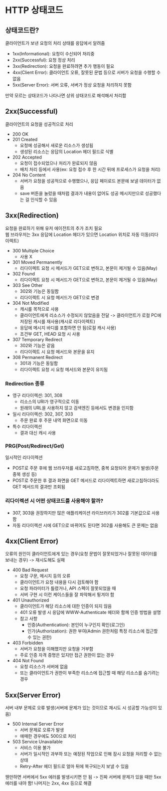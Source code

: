 # HTTP 상태코드


## 상태코드란?
클라이언트가 보낸 요청의 처리 상태를 응답에서 알려줌
- 1xx(Informational): 요청이 수신되어 처리중
- 2xx(Successful): 요청 정상 처리
- 3xx(Redirection): 요청을 완료하려면 추가 행동이 필요
- 4xx(Client Error): 클라이언트 오류, 잘못된 문법 등으로 서버가 요청을 수행할 수 없음
- 5xx(Server Error): 서버 오류, 서버가 정상 요청을 처리하지 못함

만약 모르는 상태코드가 나타나면 상위 상태코드로 해석해서 처리함


## 2xx(Successful)
클라이언트의 요청을 성공적으로 처리
- 200 OK
- 201 Created
    - 요청에 성공해서 새로운 리소스가 생성됨
    - 생성된 리소스는 응답의 Location 헤더 필드로 식별
- 202 Accepted
    - 요청이 접수되었으나 처리가 완료되지 않음
    - 배치 처리 등에서 사용(ex: 요청 접수 후 한 시간 뒤에 프로세스가 요청을 처리)
- 204 No Content
    - 서버가 요청을 성공적으로 수행했으나, 응답 페이로드 본문에 보낼 데이터가 없음
    - save 버튼을 눌렀을 때처럼 결과가 내용이 없어도 성공 메시지만으로 성공했다는 걸 인식할 수 있음


## 3xx(Redirection)
요청을 완료하기 위해 유저 에이전트의 추가 조치 필요<br>
웹 브라우저는 3xx 응답에 Location 헤더가 있으면 Location 위치로 자동 이동(리다이렉트)
- 300 Multiple Choice
    - 사용 X
- 301 Moved Permanently
    - 리다이렉트 요청 시 메서드가 GET으로 변하고, 본문이 제거될 수 있음(May)
- 302 Found
    - 리다이렉트 요청 시 메서드가 GET으로 변하고, 본문이 제거될 수 있음(May)
- 303 See Other
    - 302와 기능은 동일함
    - 리다이렉트 시 요청 메서드가 GET으로 변경
- 304 Not Modified
    - 캐시를 목적으로 사용
    - 클라이언트에게 리소스가 수정되지 않았음을 전달 -> 클라이언트가 로컬 PC에 저장된 캐시를 재사용(캐시로 리다이렉트)
    - 응답에 메시지 바디를 포함하면 안 됨(로컬 캐시 사용)
    - 조건부 GET, HEAD 요청 시 사용
- 307 Temporary Redirect
    - 302와 기능은 같음
    - 리다이렉트 시 요청 메서드와 본문을 유지
- 308 Permanent Redirect
    - 301과 기능은 동일함
    - 리다이렉트 요청 시 요청 메서드와 본문이 유지됨

### Redirection 종류
- 영구 리다이렉션: 301, 308
    - 리소스의 URI가 영구적으로 이동
    - 원래의 URL을 사용하지 않고 검색엔진 등에서도 변경을 인지함
- 일시 리다이렉션: 302, 307, 303
    - 주문 완료 후 주문 내역 화면으로 이동
- 특수 리다이렉션
    - 결과 대신 캐시 사용

### PRG(Post/Redirect/Get)
일시적인 리다이렉션
- POST로 주문 후에 웹 브라우저를 새로고침하면, 중복 요청되어 문제가 발생(주문 중복 생성 등)
- POST로 주문한 후 결과 화면을 GET 메서드로 리다이렉트하면 새로고침하더라도 GET 메서드의 결과만 조회됨

### 리다이렉션 시 어떤 상태코드를 사용해야 할까?
- 307, 303을 권장하지만 많은 애플리케이션 라이브러리가 302를 기본값으로 사용함
- 자동 리다이렉션 시에 GET으로 바뀌어도 된다면 302를 사용해도 큰 문제는 없음


## 4xx(Client Error)
오류의 원인이 클라이언트에게 있는 경우(요청 문법이 잘못되었거나 잘못된 데이터를 보내는 경우) -> 재시도해도 실패
- 400 Bad Request
    - 요청 구문, 메시지 등의 오류
    - 클라이언트가 요청 내용을 다시 검토해야 함
    - 요청 파라미터가 틀렸거나, API 스펙이 잘못되었을 때
    - 서버 구현 시 이런 케이스들을 잘 파악해서 튕겨야 함
- 401 Unauthorized
    - 클라이언트가 해당 리소스에 대한 인증이 되지 않음
    - 401 오류 발생 시 응답에 WWW-Authenticate 헤더와 함께 인증 방법을 설명
    - 참고 사항
        - 인증(Authentication): 본인이 누구인지 확인(로그인)
        - 인가(Authorization): 권한 부여(Admin 권한처럼 특정 리소스에 접근할 수 있는 권한)
- 403 Forbidden
    - 서버가 요청을 이해했지만 요청을 거부함
    - 주로 인증 자격 증명은 있지만 접근 권한이 없는 경우
- 404 Not Found
    - 요청 리소스가 서버에 없음
    - 또는 클라이언트가 권한이 부족한 리소스에 접근할 때 해당 리소스를 숨기려는 경우


## 5xx(Server Error)
서버 내부 문제로 오류 발생(서버에 문제가 있는 것이므로 재시도 시 성공할 가능성이 있음)
- 500 Internal Server Error
    - 서버 문제로 오류가 발생
    - 애매한 경우에도 500으로 처리
- 503 Service Unavailable
    - 서비스 이용 불가
    - 서버가 일시적인 과부하 또는 예정된 작업으로 인해 잠시 요청을 처리할 수 없는 상태
    - Retry-After 헤더 필드로 얼마 뒤에 복구되는지 보낼 수 있음

웬만하면 서버에서 5xx 에러를 발생시키면 안 됨
-> 진짜 서버에 문제가 있을 때만 5xx 에러를 내야 함! 나머지는 2xx, 4xx 등으로 해결